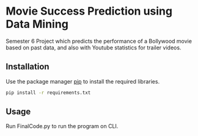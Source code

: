 # Movie Success Prediction using Data Mining

Semester 6 Project which predicts the performance of a Bollywood movie based on past data, and also with Youtube statistics for trailer videos.  

## Installation

Use the package manager [pip](https://pip.pypa.io/en/stable/) to install the required libraries.

```bash
pip install -r requirements.txt
```

## Usage

Run FinalCode.py to run the program on CLI.
